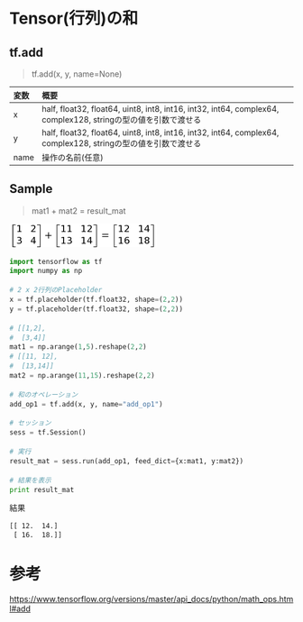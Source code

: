 
# Tensor(行列)の和

## tf.add

> tf.add(x, y, name=None)

|変数|概要|
|:--|:--|
|x|half, float32, float64, uint8, int8, int16, int32, int64, complex64, complex128, stringの型の値を引数で渡せる|
|y|half, float32, float64, uint8, int8, int16, int32, int64, complex64, complex128, stringの型の値を引数で渡せる|
|name|操作の名前(任意)|

## Sample

> mat1 + mat2 = result_mat

![](/img/tf_add.png)

```python
import tensorflow as tf 
import numpy as np

# 2 x 2行列のPlaceholder
x = tf.placeholder(tf.float32, shape=(2,2))
y = tf.placeholder(tf.float32, shape=(2,2))

# [[1,2],
#  [3,4]]
mat1 = np.arange(1,5).reshape(2,2)
# [[11, 12],
#  [13,14]]
mat2 = np.arange(11,15).reshape(2,2)

# 和のオペレーション
add_op1 = tf.add(x, y, name="add_op1")

# セッション
sess = tf.Session()

# 実行
result_mat = sess.run(add_op1, feed_dict={x:mat1, y:mat2})

# 結果を表示
print result_mat
```

結果

```shell
[[ 12.  14.]
 [ 16.  18.]]
```

# 参考

https://www.tensorflow.org/versions/master/api_docs/python/math_ops.html#add


